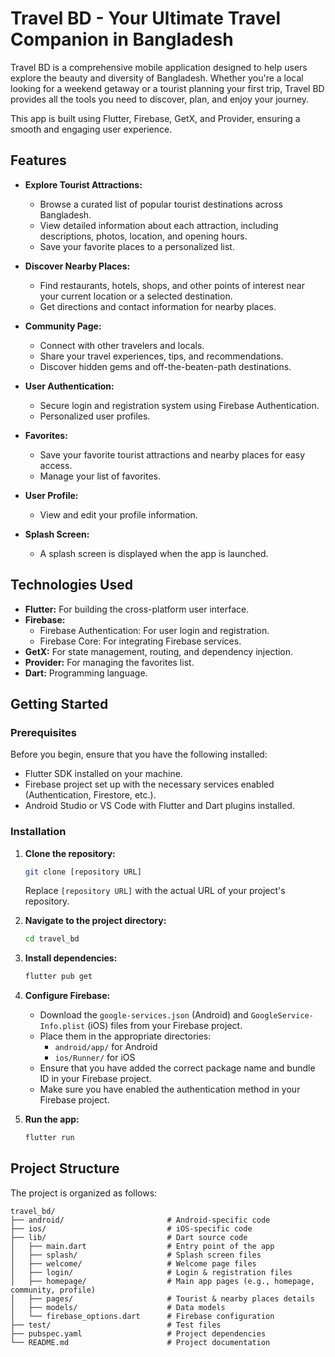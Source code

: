 # Travel BD - Your Ultimate Travel Companion in Bangladesh

Travel BD is a comprehensive mobile application designed to help users explore the beauty and diversity of Bangladesh. Whether you're a local looking for a weekend getaway or a tourist planning your first trip, Travel BD provides all the tools you need to discover, plan, and enjoy your journey.

This app is built using Flutter, Firebase, GetX, and Provider, ensuring a smooth and engaging user experience.

## Features

* **Explore Tourist Attractions:**
    * Browse a curated list of popular tourist destinations across Bangladesh.
    * View detailed information about each attraction, including descriptions, photos, location, and opening hours.
    * Save your favorite places to a personalized list.

* **Discover Nearby Places:**
    * Find restaurants, hotels, shops, and other points of interest near your current location or a selected destination.
    * Get directions and contact information for nearby places.

* **Community Page:**
    * Connect with other travelers and locals.
    * Share your travel experiences, tips, and recommendations.
    * Discover hidden gems and off-the-beaten-path destinations.

* **User Authentication:**
    * Secure login and registration system using Firebase Authentication.
    * Personalized user profiles.

* **Favorites:**
    * Save your favorite tourist attractions and nearby places for easy access.
    * Manage your list of favorites.

* **User Profile:**
    * View and edit your profile information.

* **Splash Screen:**
    * A splash screen is displayed when the app is launched.

## Technologies Used

* **Flutter:** For building the cross-platform user interface.
* **Firebase:**
    * Firebase Authentication: For user login and registration.
    * Firebase Core: For integrating Firebase services.
* **GetX:** For state management, routing, and dependency injection.
* **Provider:** For managing the favorites list.
* **Dart:** Programming language.

## Getting Started

### Prerequisites

Before you begin, ensure that you have the following installed:

* Flutter SDK installed on your machine.
* Firebase project set up with the necessary services enabled (Authentication, Firestore, etc.).
* Android Studio or VS Code with Flutter and Dart plugins installed.

### Installation

1. **Clone the repository:**
    ```bash
    git clone [repository URL]
    ```
   Replace `[repository URL]` with the actual URL of your project's repository.

2. **Navigate to the project directory:**
    ```bash
    cd travel_bd
    ```

3. **Install dependencies:**
    ```bash
    flutter pub get
    ```

4. **Configure Firebase:**
    * Download the `google-services.json` (Android) and `GoogleService-Info.plist` (iOS) files from your Firebase project.
    * Place them in the appropriate directories:
        - `android/app/` for Android
        - `ios/Runner/` for iOS
    * Ensure that you have added the correct package name and bundle ID in your Firebase project.
    * Make sure you have enabled the authentication method in your Firebase project.

5. **Run the app:**
    ```bash
    flutter run
    ```

## Project Structure

The project is organized as follows:

```
travel_bd/
├── android/                       # Android-specific code
├── ios/                           # iOS-specific code
├── lib/                           # Dart source code
│   ├── main.dart                  # Entry point of the app
│   ├── splash/                    # Splash screen files
│   ├── welcome/                   # Welcome page files
│   ├── login/                     # Login & registration files
│   ├── homepage/                  # Main app pages (e.g., homepage, community, profile)
│   ├── pages/                     # Tourist & nearby places details
│   ├── models/                    # Data models
│   └── firebase_options.dart      # Firebase configuration
├── test/                          # Test files
├── pubspec.yaml                   # Project dependencies
└── README.md                      # Project documentation
```